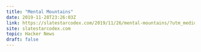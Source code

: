 ```yaml
---
title: "Mental Mountains"
date: 2019-11-28T23:26:03Z
link: https://slatestarcodex.com/2019/11/26/mental-mountains/?utm_medium=RSS&utm_source=hune
site: slatestarcodex.com
topic: Hacker News
draft: false
---
```

